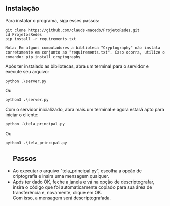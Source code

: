 <h2 class="code-line" data-line-start=0 data-line-end=1 ><a id="Instalao_0"></a>Instalação</h2>
<p class="has-line-data" data-line-start="2" data-line-end="3">Para instalar o programa, siga esses passos:</p>
<pre><code class="has-line-data" data-line-start="4" data-line-end="8" class="language-sh">git <span class="hljs-built_in">clone</span> https://github.com/clauds-macedo/ProjetoRedes.git
<span class="hljs-built_in">cd</span> ProjetosRedes
pip install -r requirements.txt
</code></pre>
<p class="has-line-data" data-line-start="8" data-line-end="9"><code>Nota: Em alguns computadores a biblioteca &quot;Cryptography&quot; não instala corretamente em conjunto ao &quot;requirements.txt&quot;. Caso ocorra, utilize o comando: pip install cryptography</code></p>
<p class="has-line-data" data-line-start="10" data-line-end="11">Após ter instalado as bibliotecas, abra um terminal para o servidor e execute seu arquivo:</p>
<pre><code class="has-line-data" data-line-start="13" data-line-end="15">python .\server.py
</code></pre>
<p class="has-line-data" data-line-start="15" data-line-end="16">Ou</p>
<pre><code class="has-line-data" data-line-start="17" data-line-end="19">python3 .\server.py
</code></pre>
<p class="has-line-data" data-line-start="20" data-line-end="21">Com o servidor inicializado, abra mais um terminal e agora estará apto para iniciar o cliente:</p>
<pre><code class="has-line-data" data-line-start="22" data-line-end="24">python .\tela_principal.py
</code></pre>
<p class="has-line-data" data-line-start="25" data-line-end="26">Ou</p>
<pre><code class="has-line-data" data-line-start="27" data-line-end="29">python3 .\tela_principal.py
</code></pre>
<ul>
  <h2>Passos</h2>
  <li>Ao executar o arquivo "tela_principal.py", escolha a opção de criptografia e insira uma mensagem qualquer.</li>
  <li>Após ter dado OK, feche a janela e vá na opção de descriptografar, insira o código que foi automaticamente copiado para sua área de transferência e, novamente, clique em OK.</li>
  Com isso, a mensagem será descriptografada.
</ul>
